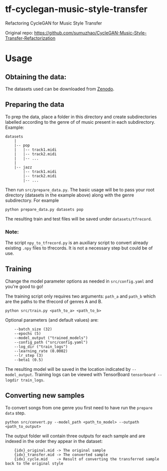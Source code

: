 # tf-cyclegan-music-style-transfer

Refactoring CycleGAN for Music Style Transfer

Original repo: https://github.com/sumuzhao/CycleGAN-Music-Style-Transfer-Refactorization


# Usage


## Obtaining the data:
The datasets used can be downloaded from [Zenodo](https://zenodo.org/record/6959362).

## Preparing the data
To prep the data, place a folder in this directory and create subdirectories labelled according to the genre of of music present in each subdirectory. Example:
```
datasets
    |
    |-- pop
    |   |-- track1.midi
    |   |-- track2.midi
    |   |-- ...
    |
    |-- jazz
        |-- track1.midi
        |-- track2.midi
        |-- ...
```
Then run `src/prepare_data.py`. The basic usage will be to pass your root directory (datasets in the example above) along with the genre subdirectory. For example

```
python prepare_data.py datasets pop
```

The resulting train and test files will be saved under `datasets/tfrecord`. 

### Note:
The script `npy_to_tfrecord.py` is an auxiliary script to convert already existing `.npy` files to tfrecords. It is not a necessary step but could be of use.

## Training

Change the model parameter options as needed in `src/config.yaml` and you're good to go! 

The training script only requires two arguments: `path_a` and `path_b` which are the paths to the tfrecord of genres A and B.
```
python src/train.py <path_to_a> <path_to_b>
```

Optional parameters (and default values) are:
```
    --batch_size (32)
    --epochs (5)
    --model_output ("trained_models")
    --config_path ("src/config.yaml")
    --log_dir ("train_logs")
    --learning_rate (0.0002)
    --lr_step (3)
    --beta1 (0.5)
```

The resulting model will be saved in the location indicated by `--model_output`. Training logs can be viewed with TensorBoard `tensorboard --logdir train_logs`.


## Converting new samples

To convert songs from one genre you first need to have run the `prepare data` step. 
```
python src/convert.py --model_path <path_to_model> --outpath <path_to_output>
```
The output folder will contain three outputs for each sample and are indexed in the order they appear in the dataset:
```
    {idx}_original.mid -> The original sample
    {idx}_transfer.mid -> The converted sample
    {idx}_cycle.mid    -> Result of converting the transferred sample back to the original style
```

